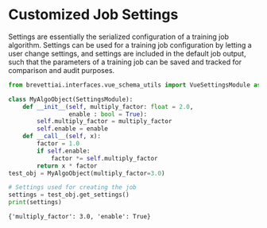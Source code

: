 #  Customized Job Settings
Settings are essentially the serialized configuration of a training job algorithm.
Settings can be used for a training job configuration by letting a user change settings, and settings are included in the default job output, such that the parameters of a training job can be saved and tracked for comparison and audit purposes.


```python
from brevettiai.interfaces.vue_schema_utils import VueSettingsModule as SettingsModule

class MyAlgoObject(SettingsModule):
    def __init__(self, multiply_factor: float = 2.0, 
                 enable : bool = True):
        self.multiply_factor = multiply_factor
        self.enable = enable
    def __call__(self, x):
        factor = 1.0
        if self.enable:
            factor *= self.multiply_factor
        return x * factor
test_obj = MyAlgoObject(multiply_factor=3.0)

# Settings used for creating the job
settings = test_obj.get_settings()
print(settings)
```

    {'multiply_factor': 3.0, 'enable': True}

